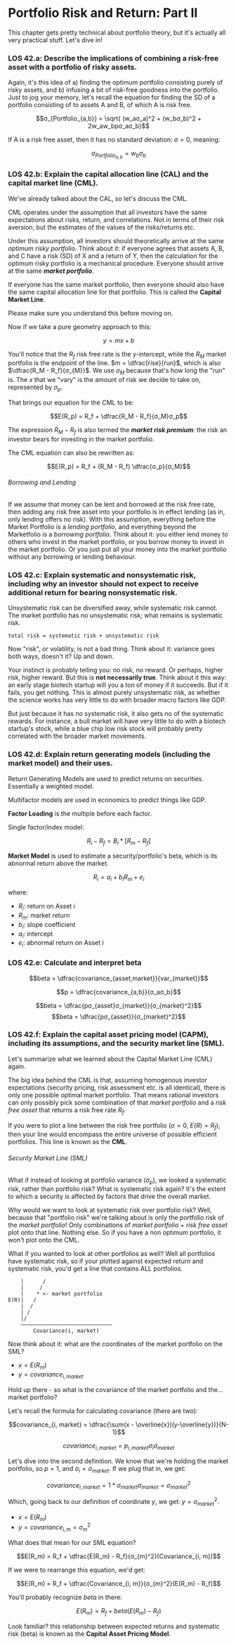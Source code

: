 # Portfolio Risk and Return: Part II

This chapter gets pretty technical about portfolio theory, but it's actually all very practical stuff. Let's dive in!

### LOS 42.a: Describe the implications of combining a risk-free asset with a portfolio of risky assets.

Again, it's this idea of a) finding the optimum portfolio consisting purely of risky assets, and b) infusing a bit of risk-free goodness into the portfolio. Just to jog your memory, let's recall the equation for finding the SD of a portfolio consisting of to assets A and B, of which A is risk free.

$$σ_{Portfolio_{a,b}} = \sqrt{ (w_aσ_a)^2 + (w_bσ_b)^2 + 2w_aw_bpσ_aσ_b}$$

If A is a risk free asset, then it has no standard deviation: $σ=0$, meaning:

$$σ_{Portfolio_{a,b}} = w_bσ_b$$

### LOS 42.b: Explain the capital allocation line (CAL) and the capital market line (CML).

We've already talked about the CAL, so let's discuss the CML.

CML operates under the assumption that all investors have the same expectations about risks, return, and correlations. Not in terms of their risk aversion, but the estimates of the values of the risks/returns etc.

Under this assumption, all investors should theoretically arrive at the same *optimum risky portfolio*. Think about it: if everyone agrees that assets A, B, and C have a risk (SD) of X and a return of Y, then the calculation for the optimum risky portfolio is a mechanical procedure. Everyone should arrive at the same ***market portfolio***.

If everyone has the same market portfolio, then everyone should also have the same capital allocation line for that portfolio. This is called the **Capital Market Line**.

Please make sure you understand this before moving on.

Now if we take a pure geometry approach to this:

$$y = mx + b$$

You'll notice that the $R_f$ risk free rate is the y-intercept, while the $R_M$ market portfolio is the endpoint of the line. $m = \dfrac{rise}{run}$, which is also $\dfrac{R_M - R_f}{σ_{M}}$. We use $σ_M$ because that's how long the "run" is. The $x$ that we "vary" is the amount of risk we decide to take on, represented by $σ_p$.

That brings our equation for the CML to be:

$$E(R_p) = R_f + \dfrac{R_M - R_f}{σ_M}σ_p$$

The expression $R_M - R_f$ is also termed the ***market risk premium***: the risk an investor bears for investing in the market portfolio.

The CML equation can also be rewritten as:

$$E(R_p) = R_f + (R_M - R_f) \dfrac{σ_p}{σ_M}$$

###### Borrowing and Lending

If we assume that money can be lent and borrowed at the risk free rate, then adding any risk free asset into your portfolio is in effect lending (as in, only lending offers no risk). With this assumption, everything before the Market Portfolio is a *lending portfolio*, and everything beyond the Marketfolio is a *borrowing portfolio*. Think about it: you either lend money to others who invest in the market portfolio, or you borrow money to invest in the market portfolio. Or you just put all your money into the market portfolio without any borrowing or lending behaviour.

### LOS 42.c: Explain systematic and nonsystematic risk, including why an investor should not expect to receive additional return for bearing nonsystematic risk.

Unsystematic risk can be diversified away, while systematic risk cannot. The market portfolio has no unsystematic risk; what remains is systematic risk.

	total risk = systematic risk + unsystematic risk

Now "risk", or volatility, is not a bad thing. Think about it: variance goes both ways, doesn't it? Up and down.

Your instinct is probably telling you: no risk, no reward. Or perhaps, higher risk, higher reward. But this is **not necessarily true**. Think about it this way: an early stage biotech startup will you a ton of money if it succeeds. But if it fails, you get nothing. This is almost purely unsystematic risk, as whether the science works has very little to do with broader macro factors like GDP.

But just because it has no systematic risk, it also gets no of the systematic rewards. For instance, a bull market will have very little to do with a biotech startup's stock, while a blue chip low risk stock will probably pretty correlated with the broader market movements.

### LOS 42.d: Explain return generating models (including the market model) and their uses.

Return Generating Models are used to predict returns on securities. Essentially a weighted model.

Multifactor models are used in economics to predict things like GDP.

**Factor Loading** is the multiple before each factor.

Single factor/index model: 

$$R_i - R_f = B_i * [R_m - R_f]$$

**Market Model** is used to estimate a security/portfolio's beta, which is its abnormal return above the market.

$$R_i = a_i + b_iR_m + e_i$$

where:

* $R_i$: return on Asset $i$
* $R_m$: market return
* $b_i$: slope coefficient
* $a_i$: intercept
* $e_i$: abnormal return on Asset $i$

### LOS 42.e: Calculate and interpret beta

$$beta = \dfrac{covariance_{asset,market}}{var_{market}}$$

$$p = \dfrac{covariance_{a,b}}{σ_aσ_b}$$

$$beta = \dfrac{pσ_{asset}σ_{market}}{σ_{market}^2}$$
$$beta = \dfrac{pσ_{asset}}{σ_{market}^2}$$

### LOS 42.f: Explain the capital asset pricing model (CAPM), including its assumptions, and the security market line (SML).

Let's summarize what we learned about the Capital Market Line (CML) again.

The big idea behind the CML is that, assuming homogenous investor expectations (security pricing, risk assessment etc. is all identical), there is only one possible optimal market portfolio. That means rational investors can only possibly pick some combination of that *market portfolio* and a *risk free asset* that returns a risk free rate $R_f$.

If you were to plot a line between the risk free portfolio ($σ=0$, $E(R)=R_f$), then your line would encompass the entire universe of possible efficient portfolios. This line is known as the **CML**.

###### Security Market Line (SML)

What if instead of looking at portfolio variance ($σ_p$), we looked a systematic risk, rather than portfolio risk? What is systematic risk again? It's the extent to which a security is affected by factors that drive the overall market. 

Why would we want to look at systematic risk over portfolio risk? Well, because that "portfolio risk" we're talking about is only the portfolio risk of the *market portfolio*! Only combinations of *market portfolio* + *risk free asset* plot onto that line. Nothing else. So if you have a non optimum portfolio, it won't plot onto the CML.

What if you wanted to look at other portfolios as well? Well all portfolios have systematic risk, so if your plotted against expected return and systematic risk, you'd get a line that contains ALL portfolios.

		|      /
		|     /
		|    * <- market portfolio
	E(R)|   / 
		|  /
		| /
		|/
		—————————————————————————————
			Covariance(i, market)

Now think about it: what are the coordinates of the market portfolio on the SML?

* $x = E(R_m)$
* $y = covariance_{i,market}$

Hold up there - so what is the covariance of the market portfolio and the... market portfolio?

Let's recall the formula for calculating covariance (there are two):

$$covariance_{i, market} = \dfrac{\sum(x - \overline{x})(y-\overline{y})}{N-1}$$

$$covariance_{i, market} = p_{i, market}σ_iσ_{market}$$

Let's dive into the second definition. We know that we're holding the market portfolio, so $p=1$, and $σ_i=σ_{market}$. If we plug that in, we get:

$$covariance_{i,market} = 1*σ_{market}σ_{market} = σ_{market}^2$$

Which, going back to our definition of coordinate $y$, we get: $y = σ_{market}^2$.

* $x = E(R_m)$
* $y = covariance_{i, m} = σ_{m}^2$

What does that mean for our SML equation?

$$E(R_m) = R_f + \dfrac{E(R_m) - R_f}{σ_{m}^2}(Covariance_{i, m})$$

If we were to rearrange this equation, we'd get:

$$E(R_m) = R_f + \dfrac{Covariance_{i, m}}{σ_{m}^2}(E(R_m) - R_f)$$

You'll probably recognize $beta$ in there:

$$E(R_m) = R_f + beta(E(R_m) - R_f)$$

Look familiar? this relationship between expected returns and systematic risk (beta) is known as the **Capital Asset Pricing Model**.

